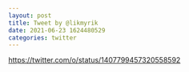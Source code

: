 ```yaml
--- 
layout: post 
title: Tweet by @likmyrik 
date: 2021-06-23 1624480529 
categories: twitter 
--- 
```

https://twitter.com/o/status/1407799457320558592